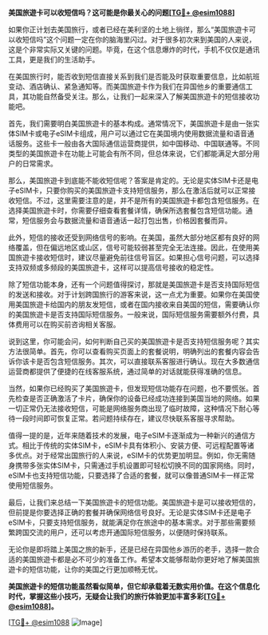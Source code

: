 **美国旅遊卡可以收短信吗？这可能是你最关心的问题[[TG💪+ @esim1088](https://t.me/s/esim1088)]**

如果你正计划去美国旅行，或者已经在美利坚的土地上徜徉，那么“美国旅遊卡可以收短信吗”这个问题一定在你的脑海里闪过。对于很多初次来到美国的人来说，这是个非常实际又关键的问题。毕竟，在这个信息爆炸的时代，手机不仅仅是通讯工具，更是我们的生活助手。

在美国旅行时，能否收到短信直接关系到我们是否能及时获取重要信息，比如航班变动、酒店确认、紧急通知等。而美国旅遊卡作为我们在异国他乡的重要通信工具，其功能自然备受关注。那么，让我们一起来深入了解美国旅遊卡的短信接收功能吧。

首先，我们需要明白美国旅遊卡的基本构成。通常情况下，美国旅遊卡是由一张实体SIM卡或电子eSIM卡组成，用户可以通过它在美国境内使用数据流量和语音通话服务。这些卡一般由各大国际通信运营商提供，如中国移动、中国联通等。不同类型的美国旅遊卡在功能上可能会有所不同，但总体来说，它们都能满足大部分用户的日常需求。

那么，美国旅遊卡到底能不能收短信呢？答案是肯定的。无论是实体SIM卡还是电子eSIM卡，只要你购买的美国旅遊卡支持短信服务，那么在激活后就可以正常接收短信。不过，这里需要注意的是，并不是所有的美国旅遊卡都包含短信服务。在选择美国旅遊卡时，你需要仔细查看套餐详情，确保所选套餐包含短信功能。通常，短信服务会与数据流量和语音通话一起打包出售，价格因套餐而异。

此外，短信的接收还受到网络信号的影响。在美国，虽然大部分地区都有良好的网络覆盖，但在偏远地区或山区，信号可能较弱甚至完全无法连接。因此，在使用美国旅遊卡接收短信时，建议尽量避免前往信号盲区。如果担心信号问题，可以选择支持双频或多频段的美国旅遊卡，这样可以提高信号接收的稳定性。

除了短信功能本身，还有一个问题值得探讨，那就是美国旅遊卡是否支持国际短信的发送和接收。对于计划跨国旅行的游客来说，这一点尤为重要。如果你在美国使用美国旅遊卡给国内的朋友发短信，或者在国内接收来自美国的短信，需要确认你的美国旅遊卡是否支持国际短信服务。一般来说，国际短信服务需要额外付费，具体费用可以在购买前咨询相关客服。

说到这里，你可能会问，如何判断自己买的美国旅遊卡是否支持短信服务呢？其实方法很简单。首先，你可以查看购买页面上的套餐说明，明确列出的套餐内容会告诉你该卡是否包含短信服务。其次，可以直接联系客服进行确认。现在大多数通信运营商都提供了便捷的在线客服系统，通过简单的对话就能获得准确的信息。

当然，如果你已经购买了美国旅遊卡，但发现短信功能存在问题，也不要慌张。首先检查是否正确激活了卡片，确保你的设备已经成功连接到美国当地的网络。如果一切正常仍无法接收短信，可能是网络服务商出现了临时故障，这种情况下耐心等待一段时间即可恢复正常。若问题持续存在，建议尽快联系客服寻求帮助。

值得一提的是，近年来随着技术的发展，电子eSIM卡逐渐成为一种新兴的通信方式。相比于传统的实体SIM卡，eSIM卡具有体积小、安装方便、可远程配置等诸多优点。对于经常出国旅行的人来说，eSIM卡的优势更加明显。例如，你无需随身携带多张实体SIM卡，只需通过手机设置即可轻松切换不同的国家网络。同时，eSIM卡也支持短信功能，只要选择了合适的套餐，就可以像普通SIM卡一样正常使用短信服务。

最后，让我们来总结一下美国旅遊卡的短信功能。美国旅遊卡是可以接收短信的，但前提是你要选择正确的套餐并确保网络信号良好。无论是实体SIM卡还是电子eSIM卡，只要支持短信服务，就能满足你在旅途中的基本需求。对于那些需要频繁跨国交流的用户，还可以考虑开通国际短信服务，以便随时保持联系。

无论你是即将踏上美国之旅的新手，还是已经在异国他乡游历的老手，选择一款合适的美国旅遊卡都是必不可少的准备工作。希望本文能够帮助你更好地了解美国旅遊卡的短信功能，让你的美国之行更加顺畅无忧。

**美国旅遊卡的短信功能虽然看似简单，但它却承载着无数实用价值。在这个信息化时代，掌握这些小技巧，无疑会让我们的旅行体验更加丰富多彩[[TG💪+ @esim1088](https://t.me/s/esim1088)]。**

[[TG💪+ @esim1088](https://t.me/s/esim1088) ![Image](https://i.postimg.cc/4NQfJmqS/Snipaste-2025-05-13-00-14-12.png)]